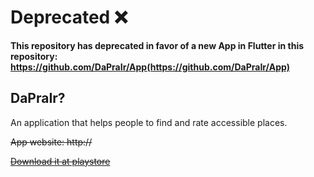 # Deprecated :x:
**This repository has deprecated in favor of a new App in Flutter in this repository: https://github.com/DaPraIr/App(https://github.com/DaPraIr/App)**

## DaPraIr?

An application that helps people to find and rate accessible places.

~~App website: http://~~

~~[Download it at playstore](https://play.google.com/store/apps/details?id=br.com.jsantiago.ehacessivel)~~

